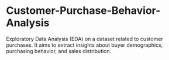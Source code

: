 # Customer-Purchase-Behavior-Analysis
Exploratory Data Analysis (EDA) on a dataset related to customer purchases.
It aims to extract insights about buyer demographics, purchasing behavior, and sales distribution.
